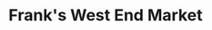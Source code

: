 ---
title: "Frank's West End Market"
url: /gloversville/franks-west-end-market/
shop: convenience
---